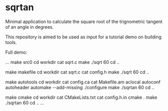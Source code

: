 # sqrtan
Minimal application to calculate the square root of the trignometric tangent of an angle in degrees.

This repository is aimed to be used as input for a tutorial demo on building tools.

Full demo:

...
  make src0
  cd workdir
  cat sqrt.c
  make
  ./sqrt 60
  cd ..

  make makefile
  cd workdir
  cat sqrt.c
  cat config.h
  make
  ./sqrt 60
  cd ..

  make autotools
  cd workdir
  cat config.ca
  cat Makefile.am
  aclocal
  autoconf
  autoheader
  automake --add-missing
  ./configure
  make
  ./sqrtan 60
  cd ..

  make cmake
  cd workdir
  cat CMakeLists.txt
  cat config.h.in
  cmake .
  make
  ./sqrtan 60
  cd ..
...

